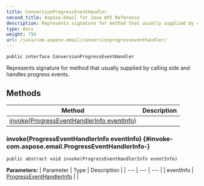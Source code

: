 ```yaml
---
title: ConversionProgressEventHandler
second_title: Aspose.Email for Java API Reference
description: Represents signature for method that usually supplied by calling side and handles progress events.
type: docs
weight: 756
url: /java/com.aspose.email/conversionprogresseventhandler/
---
```

```
public interface ConversionProgressEventHandler
```

Represents signature for method that usually supplied by calling side and handles progress events.
## Methods

| Method | Description |
| --- | --- |
| [invoke(ProgressEventHandlerInfo eventInfo)](#invoke-com.aspose.email.ProgressEventHandlerInfo-) |  |
### invoke(ProgressEventHandlerInfo eventInfo) {#invoke-com.aspose.email.ProgressEventHandlerInfo-}
```
public abstract void invoke(ProgressEventHandlerInfo eventInfo)
```




**Parameters:**
| Parameter | Type | Description |
| --- | --- | --- |
| eventInfo | [ProgressEventHandlerInfo](../../com.aspose.email/progresseventhandlerinfo) |  |

